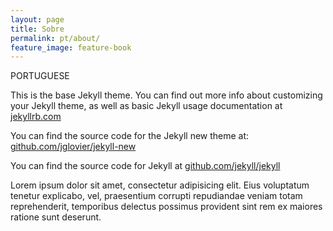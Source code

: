 ```yaml
---
layout: page
title: Sobre
permalink: pt/about/
feature_image: feature-book
---
```


PORTUGUESE

This is the base Jekyll theme. You can find out more info about customizing your Jekyll theme, as well as basic Jekyll usage documentation at [jekyllrb.com](http://jekyllrb.com/)

You can find the source code for the Jekyll new theme at: [github.com/jglovier/jekyll-new](https://github.com/jglovier/jekyll-new)

You can find the source code for Jekyll at [github.com/jekyll/jekyll](https://github.com/jekyll/jekyll)

Lorem ipsum dolor sit amet, consectetur adipisicing elit. Eius voluptatum tenetur explicabo, vel, praesentium corrupti repudiandae veniam totam reprehenderit, temporibus delectus possimus provident sint rem ex maiores ratione sunt deserunt.